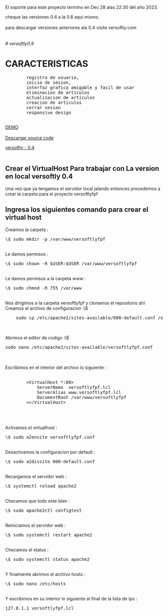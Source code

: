 <p>
    El soporte para este proyecto termino en Dec 28 alas 22:30 del a&ntilde;o 2023.<br>
</p>
<p>
    cheque las versiones 0.4 a la 0.8 aqui mismo.<br><br>
    para descargar versiones anteriores ala 0.4 visite versoftly.com<br>
    <br><br>
    <em># versoftly0.9</em>
    <h1>CARACTERISTICAS</h1>
    <pre>
        registro de usuario,
        inicio de sesion,
        interfaz grafica amigable y facil de usar
        eliminacion de articulos
        actualizacion de articulos
        creacion de articulos
        cerrar sesion
        responsive design
    </pre>
    <a href="https://versoftly.com/versoftly.com/">DEMO</a><br><br>
    <a href="https://versoftly.com/versoftly.com/versoftly0.9">Descargar source code</a>
</p>

<a href="https://www.versoftly.com">versoftly - 0.4</a>
<br><br>

<h2>Crear el VirtualHost Para trabajar con La version en local versoftly 0.4</h2>

<p>
    Una vez que ya tengamos el servidor local jalando
    entonces procedemos a crear la carpeta para 
    el proyecto versoftlyfpf
</p>

<h2>Ingresa los siguientes comando para crear el virtual host</h2>

<p>
    Creamos la carpeta :
    <pre>\$ sudo mkdir -p /var/www/versoftlyfpf</pre><br>
    Le damos permisos :
    <pre>\$ sudo chown -R $USER:$USER /var/www/versoftlyfpf</pre><br>
    Le damos permisos a la carpeta www :
    <pre>\$ sudo chmod -R 755 /var/www</pre><br>
    Nos dirigimos a la carpeta versoftlyfpf y clonamos el repositorio ah&iacute;<br>
    Creamos el archivo de configuracion :\$
    <pre>
    sudo cp /etc/apache2/sites-available/000-default.conf /etc/apache2/sites-available/versoftlyfpf.conf
    </pre><br>
    Abrimos el editor de codigo :\$
    <pre>sudo nano /etc/apache2/sites-available/versoftlyfpf.conf</pre><br><br>
    Escribimos en el interior del archivo lo siguiente :<br><br>
    <pre>
        &lt;VirtualHost *:80&gt;
            ServerName  versoftlyfpf.lcl
            ServerAlias www.versoftlyfpf.lcl
            DocumentRoot /var/www/versoftlyfpf
        <&lt;/VirtualHost&gt;
    </pre><br><br>
    Activamos el virtualhost :<pre>\$ sudo a2ensite versoftlyfpf.conf</pre><br>
    Desactivamos la configuracion por default :<pre>\$ sudo a2dissite 000-default.conf</pre><br>
    Recargamos el servidor web :<pre>\$ systemctl reload apache2</pre><br>
    Checamos que todo este bien :<pre>\$ sudo apache2ctl configtest</pre><br>
    Reiniciamos el servidor web :<pre>\$ sudo systemctl restart apache2</pre><br>
    Checamos el status :<pre>\$ sudo systemctl status apache2</pre><br>
    Y finalmente abrimos el archivo hosts :<pre>\$ sudo nano /etc/hosts</pre><br>
    Y escribimos en su interior lo siguiente al final de la lista de ips :<br>
    <pre>127.0.1.1 versoftlyfpf.lcl</pre>
</p>

